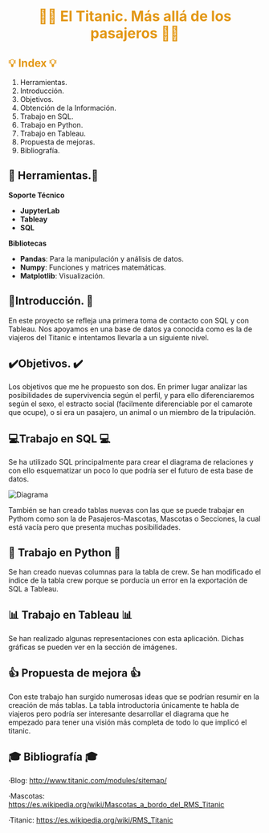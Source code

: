   <center> <h1 style="color:#e39714"> 🧊🚢 El Titanic. Más allá de los pasajeros 🧊🚢 </h1> </center>

 
<h2 style="color:#e39714"> 💡 Index 💡</h2> </center>

<ol>
   <li>Herramientas.</li>
   <li>Introducción.</li>
   <li>Objetivos.</li>
    <li>Obtención de la Información.</li>
   <li>Trabajo en SQL.</li>
   <li>Trabajo en Python.</li>
   <li>Trabajo en Tableau.</li>
   <li>Propuesta de mejoras.</li>
  <li>Bibliografía.</li>
</ol>

## 🧰 Herramientas.🧰
**Soporte Técnico**
* **JupyterLab**
* **Tableay**
* **SQL**

**Bibliotecas**

* **Pandas**: Para la manipulación y análisis de datos.
* **Numpy**: Funciones y matrices matemáticas.
* **Matplotlib**: Visualización.

## 📝Introducción. 📝

En este proyecto se refleja una primera toma de contacto con SQL y con Tableau. Nos apoyamos en una base de datos ya conocida como es la de viajeros del Titanic e intentamos llevarla a un siguiente nivel.

## ✔️Objetivos. ✔️

Los objetivos que me he propuesto son dos. En primer lugar analizar las posibilidades de supervivencia según el perfil, y para ello diferenciaremos según el sexo, el estracto social (facilmente diferenciable por el camarote que ocupe), o si era un pasajero, un animal o un miembro de la tripulación.

## 💻Trabajo en SQL 💻

Se ha utilizado SQL principalmente para crear el diagrama de relaciones y con ello esquematizar un poco lo que podría ser el futuro de esta base de datos.

![Diagrama](https://github.com/Vicgutgam/Titanic_2.0/assets/155966045/1fd98e1b-b595-4b5d-acc7-8cf6b677358c)

También se han creado tablas nuevas con las que se puede trabajar en Pythom como son la de Pasajeros-Mascotas, Mascotas o Secciones, la cual está vacía pero que presenta muchas posibilidades.


## 🐍 Trabajo en Python 🐍

Se han creado nuevas columnas para la tabla de crew.
Se han modificado el índice de la tabla crew porque se porducía un error en la exportación de SQL a Tableau.

## 📊 Trabajo en Tableau 📊

Se han realizado algunas representaciones con esta aplicación. Dichas gráficas se pueden ver en la sección de imágenes.

## 👍 Propuesta de mejora 👍

Con este trabajo han surgido numerosas ideas que se podrían resumir en la creación de más tablas. La tabla introductoria únicamente te habla de viajeros pero podría ser interesante desarrollar el diagrama que he empezado para tener una visión más completa de todo lo que implicó el titanic.
  
## 🎓 Bibliografía 🎓

·Blog: http://www.titanic.com/modules/sitemap/

·Mascotas: https://es.wikipedia.org/wiki/Mascotas_a_bordo_del_RMS_Titanic

·Titanic: https://es.wikipedia.org/wiki/RMS_Titanic
